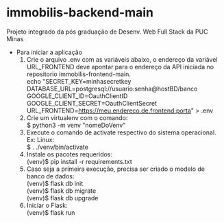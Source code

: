 # immobilis-backend-main
Projeto integrado da pós graduação de Desenv. Web Full Stack da PUC Minas<br>
- Para iniciar a aplicação<br>
  1. Crie o arquivo .env com as variáveis abaixo, o endereço da variável URL_FRONTEND deve apontar para o endereço da API iniciada no repositorio immobilis-frontend-main.<br>
     echo "SECRET_KEY=minhasecretkey<br>
     DATABASE_URL=postgresql://usuario:senha@hostBD/banco<br>
     GOOGLE_CLIENT_ID=OauthClientID<br>
     GOOGLE_CLIENT_SECRET=OauthClientSecret<br>
     URL_FRONTEND=https://meu.endereco.de.frontend:porta" > .env<br>
  3. Crie um virtualenv com o comando:<br>
     $ python3 -m venv "nomeDoVenv"<br>
  4. Execute o comando de activate respectivo do sistema operacional.<br>
     Ex: Linux:<br>
       $ . ./venv/bin/activate<br>
  6. Instale os pacotes requeridos:<br>
     (venv)$ pip install -r requirements.txt<br>
  7. Caso seja a primeira execução, precisa ser criado o modelo de banco de dados:<br>
     (venv)$ flask db init<br>
     (venv)$ flask db migrate<br>
     (venv)$ flask db upgrade<br>
  7. Iniciar o Flask:<br>
     (venv)$ flask run<br>

